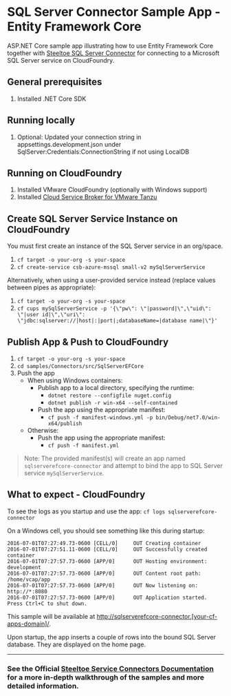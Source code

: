 ﻿# SQL Server Connector Sample App - Entity Framework Core

ASP.NET Core sample app illustrating how to use Entity Framework Core together with [Steeltoe SQL Server Connector](https://docs.steeltoe.io/api/v3/connectors/microsoft-sql-server.html) for connecting to a Microsoft SQL Server service on CloudFoundry.

## General prerequisites

1. Installed .NET Core SDK

## Running locally

1. Optional: Updated your connection string in appsettings.development.json under SqlServer:Credentials:ConnectionString if not using LocalDB

## Running on CloudFoundry

1. Installed VMware CloudFoundry (optionally with Windows support)
1. Installed [Cloud Service Broker for VMware Tanzu](https://docs.vmware.com/en/Cloud-Service-Broker-for-VMware-Tanzu/index.html)

## Create SQL Server Service Instance on CloudFoundry

You must first create an instance of the SQL Server service in an org/space.

1. `cf target -o your-org -s your-space`
1. `cf create-service csb-azure-mssql small-v2 mySqlServerService`

Alternatively, when using a user-provided service instead (replace values between pipes as appropriate):

1. `cf target -o your-org -s your-space`
1. `cf cups mySqlServerService -p '{\"pw\": \"|password|\",\"uid\": \"|user id|\",\"uri\": \"jdbc:sqlserver://|host|:|port|;databaseName=|database name|\"}'`

## Publish App & Push to CloudFoundry

1. `cf target -o your-org -s your-space`
1. `cd samples/Connectors/src/SqlServerEFCore`
1. Push the app
   - When using Windows containers:
     - Publish app to a local directory, specifying the runtime:
       * `dotnet restore --configfile nuget.config`
       * `dotnet publish -r win-x64 --self-contained`
     - Push the app using the appropriate manifest:
       * `cf push -f manifest-windows.yml -p bin/Debug/net7.0/win-x64/publish`
   - Otherwise:
     - Push the app using the appropriate manifest:
       * `cf push -f manifest.yml`

> Note: The provided manifest(s) will create an app named `sqlserverefcore-connector` and attempt to bind the app to SQL Server service `mySqlServerService`.

## What to expect - CloudFoundry

To see the logs as you startup and use the app: `cf logs sqlserverefcore-connector`

On a Windows cell, you should see something like this during startup:

```text
2016-07-01T07:27:49.73-0600 [CELL/0]     OUT Creating container
2016-07-01T07:27:51.11-0600 [CELL/0]     OUT Successfully created container
2016-07-01T07:27:57.73-0600 [APP/0]      OUT Hosting environment: development
2016-07-01T07:27:57.73-0600 [APP/0]      OUT Content root path:  /home/vcap/app
2016-07-01T07:27:57.73-0600 [APP/0]      OUT Now listening on: http://*:8080
2016-07-01T07:27:57.73-0600 [APP/0]      OUT Application started. Press Ctrl+C to shut down.
```

This sample will be available at <http://sqlserverefcore-connector.[your-cf-apps-domain]/>.

Upon startup, the app inserts a couple of rows into the bound SQL Server database. They are displayed on the home page.

---

### See the Official [Steeltoe Service Connectors Documentation](https://docs.steeltoe.io/api/v3/connectors/) for a more in-depth walkthrough of the samples and more detailed information.
